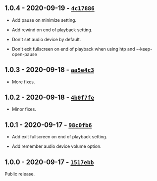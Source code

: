 ## 1.0.4 - 2020-09-19 - [`4c17886`](https://github.com/oe-d/control/tree/4c17886211b30d4a8817d72984d17e6f40d5742f)

- Add pause on minimize setting.

- Add rewind on end of playback setting.

- Don't set audio device by default.

- Don't exit fullscreen on end of playback when using htp and --keep-open-pause

## 1.0.3 - 2020-09-18 - [`aa5e4c3`](https://github.com/oe-d/control/tree/aa5e4c330bc6a531ed1d4c862d4947870e3a1f07)

- More fixes.

## 1.0.2 - 2020-09-18 - [`4b0f7fe`](https://github.com/oe-d/control/tree/4b0f7fe5c83efdd9f71c29405a87390b34ec6bd7)

- Minor fixes.

## 1.0.1 - 2020-09-17 - [`98c0fb6`](https://github.com/oe-d/control/tree/98c0fb6bfce3619155063768237529b6ec0396a3)

- Add exit fullscreen on end of playback setting.

- Add remember audio device volume option.

## 1.0.0 - 2020-09-17 - [`1517ebb`](https://github.com/oe-d/control/tree/1517ebbc88354a7d8a8d4e2e66cbc28de1e82085)

Public release.
